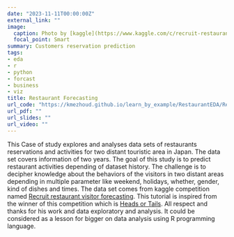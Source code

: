 ```yaml
---
date: "2023-11-11T00:00:00Z"
external_link: ""
image:
  caption: Photo by [kaggle](https://www.kaggle.com/c/recruit-restaurant-visitor-forecasting)
  focal_point: Smart
summary: Customers reservation prediction
tags:
- eda
- r
- python
- forcast
- business
- viz
title: Restaurant Forecasting
url_code: "https://kmezhoud.github.io/learn_by_example/RestaurantEDA/Restaurant_visitor.html"
url_pdf: ""
url_slides: ""
url_video: ""
---
```


This Case of study explores and analyses data sets of restaurants reservations and activities for two distant touristic area in Japan. The data set covers information of two years. 
The goal of this study is to predict restaurant activities depending of dataset history. The challenge is to decipher knowledge about the behaviors of the visitors in two distant areas depending in multiple parameter like weekend, holidays, whether, gender, kind of dishes and times.
The data set comes from kaggle competition named [Recruit restaurant visitor forecasting](https://www.kaggle.com/c/recruit-restaurant-visitor-forecasting). This tutorial is inspired from the winner of this competition which is [Heads or Tails](https://www.kaggle.com/headsortails). All respect and thanks for his work and data exploratory and analysis. It could be considered as a lesson for bigger on data analysis using R programming language.